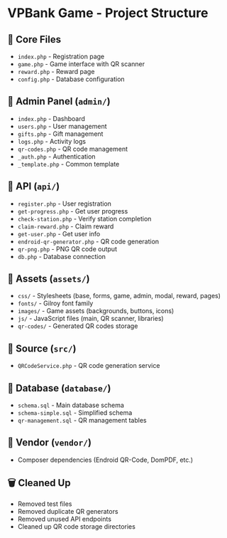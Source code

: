 # VPBank Game - Project Structure

## 📁 Core Files
- `index.php` - Registration page
- `game.php` - Game interface with QR scanner
- `reward.php` - Reward page
- `config.php` - Database configuration

## 📁 Admin Panel (`admin/`)
- `index.php` - Dashboard
- `users.php` - User management
- `gifts.php` - Gift management
- `logs.php` - Activity logs
- `qr-codes.php` - QR code management
- `_auth.php` - Authentication
- `_template.php` - Common template

## 📁 API (`api/`)
- `register.php` - User registration
- `get-progress.php` - Get user progress
- `check-station.php` - Verify station completion
- `claim-reward.php` - Claim reward
- `get-user.php` - Get user info
- `endroid-qr-generator.php` - QR code generation
- `qr-png.php` - PNG QR code output
- `db.php` - Database connection

## 📁 Assets (`assets/`)
- `css/` - Stylesheets (base, forms, game, admin, modal, reward, pages)
- `fonts/` - Gilroy font family
- `images/` - Game assets (backgrounds, buttons, icons)
- `js/` - JavaScript files (main, QR scanner, libraries)
- `qr-codes/` - Generated QR codes storage

## 📁 Source (`src/`)
- `QRCodeService.php` - QR code generation service

## 📁 Database (`database/`)
- `schema.sql` - Main database schema
- `schema-simple.sql` - Simplified schema
- `qr-management.sql` - QR management tables

## 📁 Vendor (`vendor/`)
- Composer dependencies (Endroid QR-Code, DomPDF, etc.)

## 🗑️ Cleaned Up
- Removed test files
- Removed duplicate QR generators
- Removed unused API endpoints
- Cleaned up QR code storage directories
